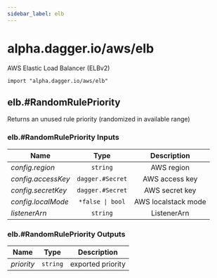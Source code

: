 ```yaml
---
sidebar_label: elb
---
```


# alpha.dagger.io/aws/elb

AWS Elastic Load Balancer (ELBv2)

```cue
import "alpha.dagger.io/aws/elb"
```

## elb.#RandomRulePriority

Returns an unused rule priority (randomized in available range)

### elb.#RandomRulePriority Inputs

| Name                 | Type                | Description           |
| -------------        |:-------------:      |:-------------:        |
|*config.region*       | `string`            |AWS region             |
|*config.accessKey*    | `dagger.#Secret`    |AWS access key         |
|*config.secretKey*    | `dagger.#Secret`    |AWS secret key         |
|*config.localMode*    | `*false \| bool`    |AWS localstack mode    |
|*listenerArn*         | `string`            |ListenerArn            |

### elb.#RandomRulePriority Outputs

| Name             | Type              | Description         |
| -------------    |:-------------:    |:-------------:      |
|*priority*        | `string`          |exported priority    |
